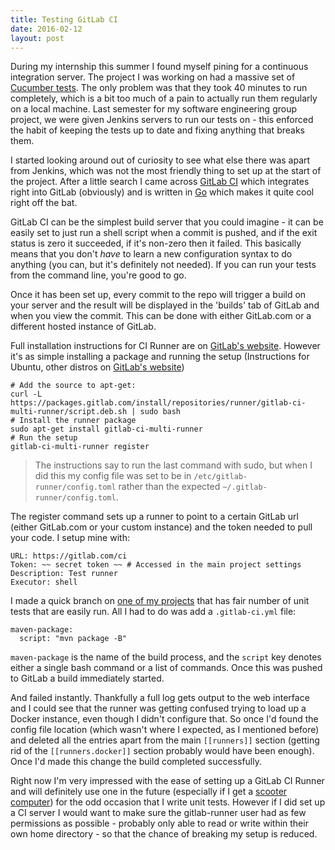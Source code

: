 ```yaml
---
title: Testing GitLab CI
date: 2016-02-12
layout: post
---
```


During my internship this summer I found myself pining for a continuous integration server. The project I was working on had a massive set of [Cucumber tests](https://github.com/cucumber/cucumber-rails). The only problem was that they took 40 minutes to run completely, which is a bit too much of a pain to actually run them regularly on a local machine. Last semester for my software engineering group project, we were given Jenkins servers to run our tests on - this enforced the habit of keeping the tests up to date and fixing anything that breaks them.

I started looking around out of curiosity to see what else there was apart from Jenkins, which was not the most friendly thing to set up at the start of the project. After a little search I came across [GitLab CI](https://about.gitlab.com/gitlab-ci/) which integrates right into GitLab (obviously) and is written in [Go](https://golang.org) which makes it quite cool right off the bat.

GitLab CI can be the simplest build server that you could imagine - it can be easily set to just run a shell script when a commit is pushed, and if the exit status is zero it succeeded, if it's non-zero then it failed. This basically means that you don't _have_ to learn a new configuration syntax to do anything (you can, but it's definitely not needed). If you can run your tests from the command line, you're good to go.

Once it has been set up, every commit to the repo will trigger a build on your server and the result will be displayed in the 'builds' tab of GitLab and when you view the commit. This can be done with either GitLab.com or a different hosted instance of GitLab.

Full installation instructions for CI Runner are on [GitLab's website]. However it's as simple installing a package and running the setup (Instructions for Ubuntu, other distros on [GitLab's website])

    # Add the source to apt-get:
    curl -L https://packages.gitlab.com/install/repositories/runner/gitlab-ci-multi-runner/script.deb.sh | sudo bash
    # Install the runner package
    sudo apt-get install gitlab-ci-multi-runner
    # Run the setup
    gitlab-ci-multi-runner register

> The instructions say to run the last command with sudo, but when I did this my config file was set to be in `/etc/gitlab-runner/config.toml` rather than the expected `~/.gitlab-runner/config.toml`.

The register command sets up a runner to point to a certain GitLab url (either GitLab.com or your custom instance) and the token needed to pull your code. I setup mine with:

    URL: https://gitlab.com/ci
    Token: ~~ secret token ~~ # Accessed in the main project settings
    Description: Test runner
    Executor: shell

I made a quick branch on [one of my projects](https://github.com/JavaNut13/WORM) that has fair number of unit tests that are easily run. All I had to do was add a `.gitlab-ci.yml` file:

    maven-package:
      script: "mvn package -B"

`maven-package` is the name of the build process, and the `script` key denotes either a single bash command or a list of commands. Once this was pushed to GitLab a build immediately started.

And failed instantly. Thankfully a full log gets output to the web interface and I could see that the runner was getting confused trying to load up a Docker instance, even though I didn't configure that. So once I'd found the config file location (which wasn't where I expected, as I mentioned before) and deleted all the entries apart from the main `[[runners]]` section (getting rid of the `[[runners.docker]]` section probably would have been enough). Once I'd made this change the build completed successfully.

Right now I'm very impressed with the ease of setting up a GitLab CI Runner and will definitely use one in the future (especially if I get a [scooter computer](http://blog.codinghorror.com/the-scooter-computer/)) for the odd occasion that I write unit tests. However if I did set up a CI server I would want to make sure the gitlab-runner user had as few permissions as possible - probably only able to read or write within their own home directory - so that the chance of breaking my setup is reduced.

[Gitlab's website]: https://gitlab.com/gitlab-org/gitlab-ci-multi-runner/blob/master/docs/install/linux-repository.md